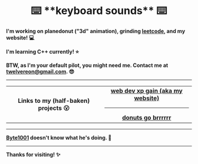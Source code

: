 <div align="center">
 <h1>⌨️ **keyboard sounds** ⌨️</h1>
  </div>
  <div>
  <strong><p>I'm working on planedonut ("3d" animation), grinding <a href = "https://leetcode.com/" target = "_blank">leetcode</a>, and my website! 💻</strong></p>
   <strong><p>I'm learning C++ currently! ⭐️</p></strong>
  <strong><p>BTW, as I'm your default pilot, you might need me. Contact me at <a href="mailto:twelvereon@gmail.com">twelvereon@gmail.com</a>. 😎</p></strong>
 <hr>
<table width="100%">
<tr>
 <th>Links to my (half-baken) projects 😮</th>
 <td align="center">
<a href="https://defaultpilot.github.io">
<strong>web dev xp gain (aka my website)</strong>
 </a>
 <hr>
<a href="https://github.com/defaultpilot/planedonut">
<strong>donuts go brrrrrr</strong>
</a>
</table>
<hr>
<p><strong><a href = "https://github.com/byte1001" target = "_blank">Byte1001</a> doesn't know what he's doing. 🤫</strong></p>
   <hr>
 <strong><p>Thanks for visiting! ✨</p></strong>
</div>
